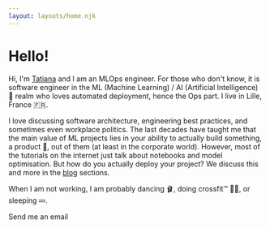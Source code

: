 ```yaml
---
layout: layouts/home.njk
---
```


# Hello!

Hi, I'm <a href="/" rel="me">Tatiana</a> and I am an MLOps engineer. For those who don't know, it is software engineer in the ML (Machine Learning) / AI (Artificial Intelligence) 🤖 realm who loves automated deployment, hence the Ops part. I live in Lille, France 🇫🇷.
 
I love discussing software architecture, engineering best practices, and sometimes even workplace politics. The last decades have taught me that the main value of ML projects lies in your ability to actually build something, a product 👀, out of them (at least in the corporate world). However, most of the tutorials on the internet just talk about notebooks and model optimisation. But how do you actually deploy your project? We discuss this and more in the [blog](/blog) sections.

When I am not working, I am probably dancing 🩰, doing crossfit™️ 🏋️‍♂️, or sleeping 💤.

Send me an email <a href="mailto:tatia.dev@gmail.com"><i class="fa-solid fa-envelope"></i></a>